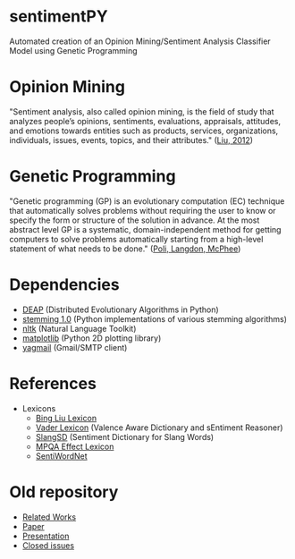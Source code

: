 # sentimentPY
Automated creation of an Opinion Mining/Sentiment Analysis Classifier Model using Genetic Programming

# Opinion Mining

"Sentiment analysis, also called opinion mining, is the field of study that analyzes people’s opinions, sentiments, evaluations, appraisals, attitudes, and emotions towards entities such as products, services, organizations, individuals, issues, events, topics, and their attributes." ([Liu, 2012](https://www.cs.uic.edu/~liub/FBS/SentimentAnalysis-and-OpinionMining.pdf))

# Genetic Programming

"Genetic programming (GP) is an evolutionary computation (EC) technique that automatically solves problems without requiring the user to know or specify the form or structure of the solution in advance. At the most abstract level GP is a systematic, domain-independent method for getting computers to solve problems automatically starting from a high-level statement of what needs to be done." ([Poli, Langdon, McPhee](http://www.gp-field-guide.org.uk/))

# Dependencies
* [DEAP](https://github.com/DEAP/deap) (Distributed Evolutionary Algorithms in Python)
* [stemming 1.0](https://pypi.python.org/pypi/stemming/1.0) (Python implementations of various stemming algorithms)
* [nltk](https://github.com/nltk/nltk) (Natural Language Toolkit)
* [matplotlib](https://github.com/matplotlib/matplotlib) (Python 2D plotting library)
* [yagmail](https://github.com/kootenpv/yagmail) (Gmail/SMTP client)

# References
* Lexicons
  * [Bing Liu Lexicon](https://www.cs.uic.edu/~liub/FBS/sentiment-analysis.html#lexicon)
  * [Vader Lexicon](https://github.com/cjhutto/vaderSentiment) (Valence Aware Dictionary and sEntiment Reasoner)
  * [SlangSD](http://slangsd.com/) (Sentiment Dictionary for Slang Words)
  * [MPQA Effect Lexicon](http://mpqa.cs.pitt.edu/lexicons/effect_lexicon/)
  * [SentiWordNet](http://sentiwordnet.isti.cnr.it/)

# Old repository
* [Related Works](https://airtonbjunior.github.io/mestrado/sentiment-analysis/presentation/related-works.pdf)
* [Paper](https://airtonbjunior.github.io/mestrado/computational-intelligence/final-project/article/main.pdf)
* [Presentation](https://airtonbjunior.github.io/mestrado/sentiment-analysis/presentation/project-presentation.pdf)
* [Closed issues](https://github.com/airtonbjunior/mestrado/issues?q=is%3Aissue+is%3Aclosed)
